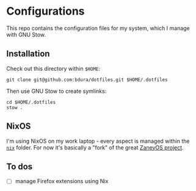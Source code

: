 # Configurations

This repo contains the configuration files for my system, which I manage with GNU Stow.

## Installation

Check out this directory within `$HOME`:

```shell
git clone git@github.com:bdura/dotfiles.git $HOME/.dotfiles
```

Then use GNU Stow to create symlinks:

```shell
cd $HOME/.dotfiles
stow .
```

## NixOS

I'm using NixOS on my work laptop - every aspect is managed within the [`nix`](./nix) folder.
For now it's basically a "fork" of the great [ZaneyOS project](https://gitlab.com/Zaney/zaneyos).

## To dos

- [ ] manage Firefox extensions using Nix
